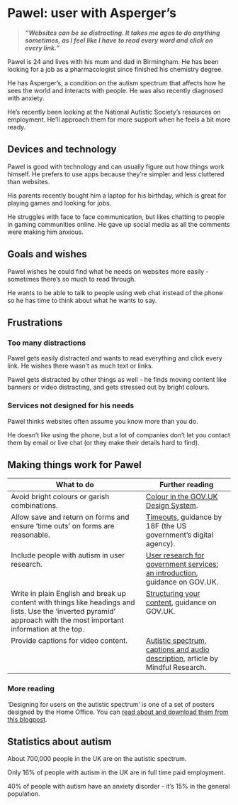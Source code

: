 # Pawel: user with Asperger’s

> ***“Websites can be so distracting. It takes me ages to do anything sometimes, as I feel like I have to read every word and click on every link.”***

Pawel is 24 and lives with his mum and dad in Birmingham. He has been looking for a job as a pharmacologist since finished his chemistry degree.

He has Asperger’s, a condition on the autism spectrum that affects how he sees the world and interacts with people. He was also recently diagnosed with anxiety.

He’s recently been looking at the National Autistic Society’s resources on employment. He’ll approach them for more support when he feels a bit more ready.

## Devices and technology

Pawel is good with technology and can usually figure out how things work himself. He prefers to use apps because they’re simpler and less cluttered than websites.

His parents recently bought him a laptop for his birthday, which is great for playing games and looking for jobs.

He struggles with face to face communication, but likes chatting to people in gaming communities online. He gave up social media as all the comments were making him anxious.

## Goals and wishes

Pawel wishes he could find what he needs on websites more easily - sometimes there’s so much to read through.

He wants to be able to talk to people using web chat instead of the phone so he has time to think about what he wants to say.

## Frustrations

### Too many distractions

Pawel gets easily distracted and wants to read everything and click every link. He wishes there wasn’t as much text or links.

Pawel gets distracted by other things as well - he finds moving content like banners or video distracting, and gets stressed out by bright colours.

### Services not designed for his needs

Pawel thinks websites often assume you know more than you do.

He doesn’t like using the phone, but a lot of companies don’t let you contact them by email or live chat (or they make their details hard to find).

## Making things work for Pawel

<table>
  <thead>
    <tr>
      <th scope="col">What to do</th>
      <th scope="col">Further reading</th>
    </tr>
  </thead>
  <tbody>
    <tr>
      <td valign="top">Avoid bright colours or garish combinations.</td>
      <td valign="top">
        <a rel="external" href="https://design-system.service.gov.uk/styles/colour/" class="govuk-link">Colour in the
          GOV.UK Design System</a>.
      </td>
    </tr>
    <tr>
      <td valign="top">Allow save and return on forms and ensure ‘time outs’ on forms are reasonable.</td>
      <td valign="top">
        <a rel="external" href="https://accessibility.18f.gov/timeouts/" class="govuk-link">Timeouts</a>, guidance by
        18F (the US government’s digital agency).
      </td>
    </tr>
    <tr>
      <td valign="top">Include people with autism in user research.</td>
      <td valign="top">
        <a href="https://www.gov.uk/service-manual/user-research/how-user-research-improves-service-design"
          class="govuk-link">User research for government services: an introduction</a>, guidance on GOV.UK.
      </td>
    </tr>
    <tr>
      <td valign="top">Write in plain English and break up content with things like headings and lists. Use the ‘inverted pyramid’
        approach with the most important information at the top.</td>
      <td valign="top">
        <a href="https://www.gov.uk/guidance/content-design/writing-for-gov-uk#structuring-content"
          class="govuk-link">Structuring your content</a>, guidance on GOV.UK.
      </td>
    </tr>
    <tr>
      <td valign="top">Provide captions for video content.</td>
      <td valign="top">
        <a rel="external"
          href="http://mindfulresearch.co.uk/2011/08/29/autistic-spectrum-captions-and-audio-description/"
          class="govuk-link">Autistic spectrum, captions and audio description</a>, article by Mindful Research.
      </td>
    </tr>
  </tbody>
</table>

### More reading

‘Designing for users on the autistic spectrum’ is one of a set of posters designed by the Home Office. You can [read about and download them from this blogpost](https://accessibility.blog.gov.uk/2016/09/02/dos-and-donts-on-designing-for-accessibility/).

## Statistics about autism

About 700,000 people in the UK are on the autistic spectrum.

Only 16% of people with autism in the UK are in full time paid employment.

40% of people with autism have an anxiety disorder - it’s 15% in the general population.
